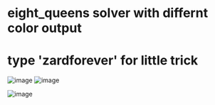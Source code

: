 # eight_queens solver with differnt color output
# type 'zardforever' for little trick
![image](https://user-images.githubusercontent.com/87600155/162858604-f28eea63-9430-4a11-bf08-2dd36ae8db09.png)
![image](https://user-images.githubusercontent.com/87600155/162858663-d81b69ec-b9e7-4f86-80ee-70e08b8a6dbe.png)

![image](https://user-images.githubusercontent.com/87600155/162858699-b63f6ef9-fecd-4d35-a160-a1260224fe3b.png)

